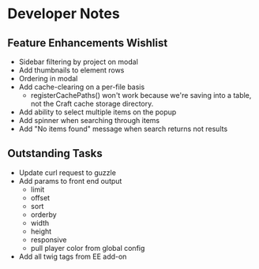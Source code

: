 # Developer Notes

## Feature Enhancements Wishlist

- Sidebar filtering by project on modal
- Add thumbnails to element rows
- Ordering in modal
- Add cache-clearing on a per-file basis
	- registerCachePaths() won't work because we're saving into a table, not the Craft cache storage directory.
- Add ability to select multiple items on the popup
- Add spinner when searching through items
- Add "No items found" message when search returns not results

## Outstanding Tasks

- Update curl request to guzzle
- Add params to front end output
	- limit
	- offset
	- sort
	- orderby
	- width
	- height
	- responsive
	- pull player color from global config
- Add all twig tags from EE add-on